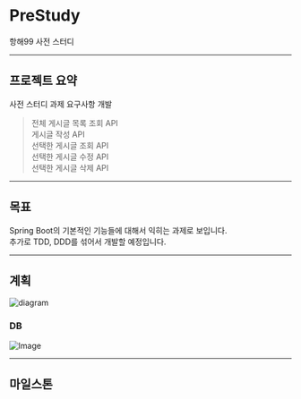 # PreStudy
항해99 사전 스터디

---
## 프로젝트 요약
사전 스터디 과제 요구사항 개발
> 전체 게시글 목록 조회 API  
> 게시글 작성 API  
> 선택한 게시글 조회 API  
> 선택한 게시글 수정 API  
> 선택한 게시글 삭제 API

---
## 목표
Spring Boot의 기본적인 기능들에 대해서 익히는 과제로 보입니다.  
추가로 TDD, DDD를 섞어서 개발할 예정입니다.  

---
## 계획

![diagram](https://www.plantuml.com/plantuml/dpng/SoWkIImgAStDuR9oBafDB4ajib98B5P8Xh2vhC8oKykXOcLW9XSNL4v1LzTEGUFLffuttNDUxMXGUBrgvUk5SnNUBDpmTbQF9YvLR-PDVDEo4KtwJSk2jyrptqwTem1N23U7iCAE6MyMJ2L6OTFQDmlcQ7A1_470-J15X9tda9gN0Wmz0000)  

### DB  
![Image](https://github.com/user-attachments/assets/8b445542-5b5a-42d7-a297-c74432dfefd4)


---
## 마일스톤

